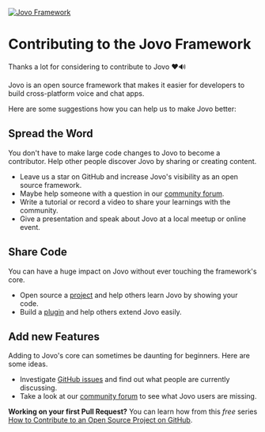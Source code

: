 [![Jovo Framework](../docs/img/jovo-header.png)](https://www.jovo.tech)

# Contributing to the Jovo Framework

Thanks a lot for considering to contribute to Jovo ❤️🔊

Jovo is an open source framework that makes it easier for developers to build cross-platform voice and chat apps.

Here are some suggestions how you can help us to make Jovo better:

## Spread the Word

You don't have to make large code changes to Jovo to become a contributor. Help other people discover Jovo by sharing or creating content.

- Leave us a star on GitHub and increase Jovo's visibility as an open source framework.
- Maybe help someone with a question in our [community forum](https://community.jovo.tech/).
- Write a tutorial or record a video to share your learnings with the community.
- Give a presentation and speak about Jovo at a local meetup or online event.

## Share Code

You can have a huge impact on Jovo without ever touching the framework's core.

- Open source a [project](https://github.com/FlorianHollandt/skillPlayer-basic) and help others learn Jovo by showing your code.
- Build a [plugin](https://github.com/cellular/jovo-plugin-raven) and help others extend Jovo easily.

## Add new Features

Adding to Jovo's core can sometimes be daunting for beginners. Here are some ideas.

- Investigate [GitHub issues](https://github.com/jovotech/jovo-framework/issues) and find out what people are currently discussing.
- Take a look at our [community forum](https://community.jovo.tech/) to see what Jovo users are missing.

**Working on your first Pull Request?** You can learn how from this _free_ series [How to Contribute to an Open Source Project on GitHub](https://egghead.io/series/how-to-contribute-to-an-open-source-project-on-github).
